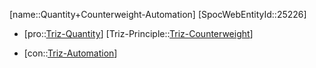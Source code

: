 ﻿---
type: TrizContradiction
aliases:
- Quantity+Counterweight-Automation
license: CC BY-SA 4.0
copyright: https://github.com/SpocWeb
IsDeleted: false
IsReadOnly: false
Confidential: public
tags: 
- Triz/Contradiction
---
[name::Quantity+Counterweight-Automation]
[SpocWebEntityId::25226]
+ [pro::[Triz-Quantity](tech/Triz/Parameter/Triz-Quantity.md)]
[Triz-Principle::[Triz-Counterweight](tech/Triz/Principle/Triz-Counterweight.md)]
- [con::[Triz-Automation](tech/Triz/Parameter/Triz-Automation.md)]

